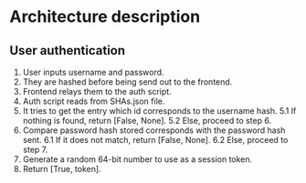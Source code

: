 # Architecture description

## User authentication
1. User inputs username and password.
2. They are hashed before being send out to the frontend.
3. Frontend relays them to the auth script.
4. Auth script reads from SHAs.json file.
5. It tries to get the entry which id corresponds to the username hash.
5.1 If nothing is found, return [False, None].
5.2 Else, proceed to step 6.
6. Compare password hash stored corresponds with the password hash sent.
6.1 If it does not match, return [False, None].
6.2 Else, proceed to step 7.
7. Generate a random 64-bit number to use as a session token.
8. Return [True, token].
